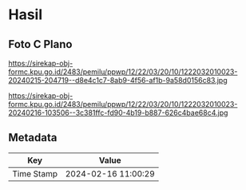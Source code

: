 # Hasil

## Foto C Plano

https://sirekap-obj-formc.kpu.go.id/2483/pemilu/ppwp/12/22/03/20/10/1222032010023-20240215-204719--d8e4c1c7-8ab9-4f56-af1b-9a58d0156c83.jpg

https://sirekap-obj-formc.kpu.go.id/2483/pemilu/ppwp/12/22/03/20/10/1222032010023-20240216-103506--3c381ffc-fd90-4b19-b887-626c4bae68c4.jpg


## Metadata

| Key        | Value               |
| ---------- | ------------------- |
| Time Stamp | 2024-02-16 11:00:29 |



